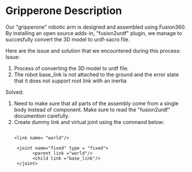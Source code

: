 # Gripperone Description

Our "gripperone" robotic arm is designed and assembled using Fusion360. By installing an open source adds-in, "fusion2urdf" plugin, we manage to succesfully convert the 3D model to urdf-xacro file.



Here are the issue and solution that we encountered during this process:
Issue:
1. Process of converting the 3D model to urdf file. 
2. The robot base_link is not attached to the ground and the error state that it does not support root link with an inertia


Solved:
1. Need to make sure that all parts of the assembly come from a single body instead of component. Make sure to read the "fusion2urdf" documention carefully.
2. Create dummy link and virtual joint using the command below:
     ```
     
     <link name= "world"/>

      <joint name="fixed" type = "fixed">
	        <parent link ="world"/>
	        <child link ="base_link"/>
      </joint>
      
     ```
